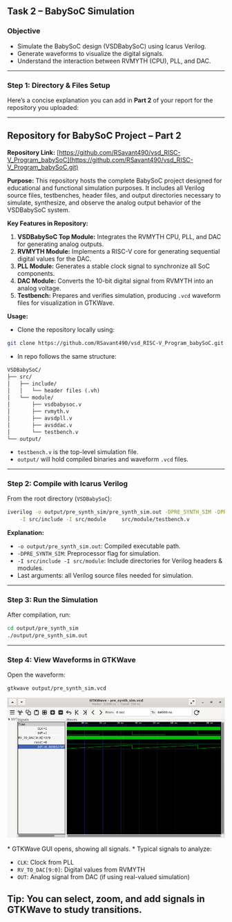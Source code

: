 ## **Task 2 – BabySoC Simulation**

### **Objective**

* Simulate the BabySoC design (VSDBabySoC) using Icarus Verilog.
* Generate waveforms to visualize the digital signals.
* Understand the interaction between RVMYTH (CPU), PLL, and DAC.

---

### **Step 1: Directory & Files Setup**

Here’s a concise explanation you can add in **Part 2** of your report for the repository you uploaded:

---

## **Repository for BabySoC Project – Part 2**

**Repository Link:** [https://github.com/RSavant490/vsd_RISC-V_Program_babySoC](https://github.com/RSavant490/vsd_RISC-V_Program_babySoC.git)

**Purpose:**
This repository hosts the complete BabySoC project designed for educational and functional simulation purposes. It includes all Verilog source files, testbenches, header files, and output directories necessary to simulate, synthesize, and observe the analog output behavior of the VSDBabySoC system.


**Key Features in Repository:**

1. **VSDBabySoC Top Module:** Integrates the RVMYTH CPU, PLL, and DAC for generating analog outputs.
2. **RVMYTH Module:** Implements a RISC-V core for generating sequential digital values for the DAC.
3. **PLL Module:** Generates a stable clock signal to synchronize all SoC components.
4. **DAC Module:** Converts the 10-bit digital signal from RVMYTH into an analog voltage.
5. **Testbench:** Prepares and verifies simulation, producing `.vcd` waveform files for visualization in GTKWave.

**Usage:**

* Clone the repository locally using:

```bash
git clone https://github.com/RSavant490/vsd_RISC-V_Program_babySoC.git
```

* In repo follows the same structure:
```
VSDBabySoC/
├── src/
│   ├── include/
│   │   └── header files (.vh)
│   └── module/
│       ├── vsdbabysoc.v
│       ├── rvmyth.v
│       ├── avsdpll.v
│       ├── avsddac.v
│       └── testbench.v
└── output/
```

* `testbench.v` is the top-level simulation file.
* `output/` will hold compiled binaries and waveform `.vcd` files.

---

### **Step 2: Compile with Icarus Verilog**

From the root directory (`VSDBabySoC`):

```bash
iverilog -o output/pre_synth_sim/pre_synth_sim.out -DPRE_SYNTH_SIM -DPRE_SYNTH_SIM \
    -I src/include -I src/module     src/module/testbench.v 
```

**Explanation:**

* `-o output/pre_synth_sim.out`: Compiled executable path.
* `-DPRE_SYNTH_SIM`: Preprocessor flag for simulation.
* `-I src/include -I src/module`: Include directories for Verilog headers & modules.
* Last arguments: all Verilog source files needed for simulation.

---

### **Step 3: Run the Simulation**

After compilation, run:

```bash
cd output/pre_synth_sim
./output/pre_synth_sim.out
```
---

### **Step 4: View Waveforms in GTKWave**

Open the waveform:

```bash
gtkwave output/pre_synth_sim.vcd
```
<p align="center">
   <img src="waveform.png" alt="BabySoC Waveform" width="600"/>
</p>
* GTKWave GUI opens, showing all signals.
* Typical signals to analyze:

  * `CLK`: Clock from PLL
  * `RV_TO_DAC[9:0]`: Digital values from RVMYTH
  * `OUT`: Analog signal from DAC (if using real-valued simulation)

**Tip:** You can select, zoom, and add signals in GTKWave to study transitions.
---
